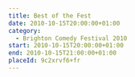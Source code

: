 ```yaml
---
title: Best of the Fest
date: 2010-10-15T20:00:00+01:00
category:
  - Brighton Comedy Festival 2010
start: 2010-10-15T20:00:00+01:00
end: 2010-10-15T21:00:00+01:00
placeId: 9c2xrvf6+fr
---
```

